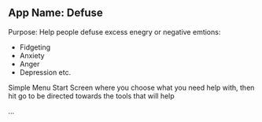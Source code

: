 ## App Name: Defuse
Purpose: Help people defuse excess enegry or negative emtions:
- Fidgeting
- Anxiety
- Anger
- Depression
etc.

Simple Menu Start Screen where you choose what you need help with, then hit go to be directed towards the tools that will help

...
>
